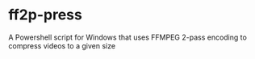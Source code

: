 # ff2p-press
A Powershell script for Windows that uses FFMPEG 2-pass encoding to compress videos to a given size
